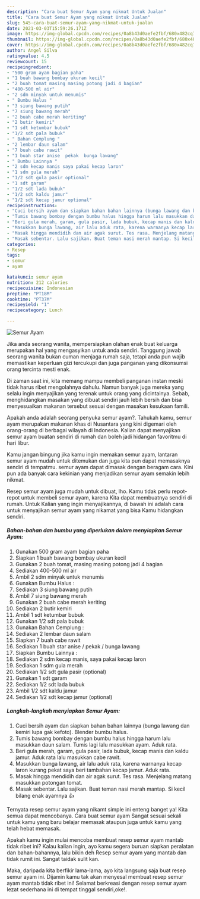```yaml
---
description: "Cara buat Semur Ayam yang nikmat Untuk Jualan"
title: "Cara buat Semur Ayam yang nikmat Untuk Jualan"
slug: 545-cara-buat-semur-ayam-yang-nikmat-untuk-jualan
date: 2021-03-03T15:59:26.171Z
image: https://img-global.cpcdn.com/recipes/0a8b43d0aefe2fbf/680x482cq70/semur-ayam-foto-resep-utama.jpg
thumbnail: https://img-global.cpcdn.com/recipes/0a8b43d0aefe2fbf/680x482cq70/semur-ayam-foto-resep-utama.jpg
cover: https://img-global.cpcdn.com/recipes/0a8b43d0aefe2fbf/680x482cq70/semur-ayam-foto-resep-utama.jpg
author: Angel Silva
ratingvalue: 4.5
reviewcount: 15
recipeingredient:
- "500 gram ayam bagian paha"
- "1 buah bawang bombay ukuran kecil"
- "2 buah tomat masing masing potong jadi 4 bagian"
- "400-500 ml air"
- "2 sdm minyak untuk menumis"
- " Bumbu Halus "
- "3 siung bawang putih"
- "7 siung bawang merah"
- "2 buah cabe merah keriting"
- "2 butir kemiri"
- "1 sdt ketumbar bubuk"
- "1/2 sdt pala bubuk"
- " Bahan Cemplung "
- "2 lembar daun salam"
- "7 buah cabe rawit"
- "1 buah star anise  pekak  bunga lawang"
- " Bumbu Lainnya "
- "2 sdm kecap manis saya pakai kecap laron"
- "1 sdm gula merah"
- "1/2 sdt gula pasir optional"
- "1 sdt garam"
- "1/2 sdt lada bubuk"
- "1/2 sdt kaldu jamur"
- "1/2 sdt kecap jamur optional"
recipeinstructions:
- "Cuci bersih ayam dan siapkan bahan bahan lainnya (bunga lawang dan kemiri lupa gak kefoto). Blender bumbu halus."
- "Tumis bawang bombay dengan bumbu halus hingga harum lalu masukkan daun salam. Tumis lagi lalu masukkan ayam. Aduk rata."
- "Beri gula merah, garam, gula pasir, lada bubuk, kecap manis dan kaldu jamur. Aduk rata lalu masukkan cabe rawit."
- "Masukkan bunga lawang, air lalu aduk rata, karena warnanya kecap laron kurang pekat saya beri tambahan kecap jamur. Aduk rata."
- "Masak hingga mendidih dan air agak surut. Tes rasa. Menjelang matang masukkan potongan tomat."
- "Masak sebentar. Lalu sajikan. Buat teman nasi merah mantap. Si kecil bilang enak ayamnya 👍"
categories:
- Resep
tags:
- semur
- ayam

katakunci: semur ayam 
nutrition: 212 calories
recipecuisine: Indonesian
preptime: "PT18M"
cooktime: "PT37M"
recipeyield: "1"
recipecategory: Lunch

---
```



![Semur Ayam](https://img-global.cpcdn.com/recipes/0a8b43d0aefe2fbf/680x482cq70/semur-ayam-foto-resep-utama.jpg)

Jika anda seorang wanita, mempersiapkan olahan enak buat keluarga merupakan hal yang mengasyikan untuk anda sendiri. Tanggung jawab seorang  wanita bukan cuman menjaga rumah saja, tetapi anda pun wajib memastikan keperluan gizi tercukupi dan juga panganan yang dikonsumsi orang tercinta mesti enak.

Di zaman  saat ini, kita memang mampu membeli panganan instan meski tidak harus ribet mengolahnya dahulu. Namun banyak juga mereka yang selalu ingin menyajikan yang terenak untuk orang yang dicintainya. Sebab, menghidangkan masakan yang dibuat sendiri jauh lebih bersih dan bisa menyesuaikan makanan tersebut sesuai dengan masakan kesukaan famili. 



Apakah anda adalah seorang penyuka semur ayam?. Tahukah kamu, semur ayam merupakan makanan khas di Nusantara yang kini digemari oleh orang-orang di berbagai wilayah di Indonesia. Kalian dapat menyajikan semur ayam buatan sendiri di rumah dan boleh jadi hidangan favoritmu di hari libur.

Kamu jangan bingung jika kamu ingin memakan semur ayam, lantaran semur ayam mudah untuk ditemukan dan juga kita pun dapat memasaknya sendiri di tempatmu. semur ayam dapat dimasak dengan beragam cara. Kini pun ada banyak cara kekinian yang menjadikan semur ayam semakin lebih nikmat.

Resep semur ayam juga mudah untuk dibuat, lho. Kamu tidak perlu repot-repot untuk membeli semur ayam, karena Kita dapat membuatnya sendiri di rumah. Untuk Kalian yang ingin menyajikannya, di bawah ini adalah cara untuk menyajikan semur ayam yang nikamat yang bisa Kamu hidangkan sendiri.

<!--inarticleads1-->

##### Bahan-bahan dan bumbu yang diperlukan dalam menyiapkan Semur Ayam:

1. Gunakan 500 gram ayam bagian paha
1. Siapkan 1 buah bawang bombay ukuran kecil
1. Gunakan 2 buah tomat, masing masing potong jadi 4 bagian
1. Sediakan 400-500 ml air
1. Ambil 2 sdm minyak untuk menumis
1. Gunakan  Bumbu Halus :
1. Sediakan 3 siung bawang putih
1. Ambil 7 siung bawang merah
1. Gunakan 2 buah cabe merah keriting
1. Sediakan 2 butir kemiri
1. Ambil 1 sdt ketumbar bubuk
1. Gunakan 1/2 sdt pala bubuk
1. Gunakan  Bahan Cemplung :
1. Sediakan 2 lembar daun salam
1. Siapkan 7 buah cabe rawit
1. Sediakan 1 buah star anise / pekak / bunga lawang
1. Siapkan  Bumbu Lainnya :
1. Sediakan 2 sdm kecap manis, saya pakai kecap laron
1. Sediakan 1 sdm gula merah
1. Sediakan 1/2 sdt gula pasir (optional)
1. Gunakan 1 sdt garam
1. Sediakan 1/2 sdt lada bubuk
1. Ambil 1/2 sdt kaldu jamur
1. Sediakan 1/2 sdt kecap jamur (optional)




<!--inarticleads2-->

##### Langkah-langkah menyiapkan Semur Ayam:

1. Cuci bersih ayam dan siapkan bahan bahan lainnya (bunga lawang dan kemiri lupa gak kefoto). Blender bumbu halus.
1. Tumis bawang bombay dengan bumbu halus hingga harum lalu masukkan daun salam. Tumis lagi lalu masukkan ayam. Aduk rata.
1. Beri gula merah, garam, gula pasir, lada bubuk, kecap manis dan kaldu jamur. Aduk rata lalu masukkan cabe rawit.
1. Masukkan bunga lawang, air lalu aduk rata, karena warnanya kecap laron kurang pekat saya beri tambahan kecap jamur. Aduk rata.
1. Masak hingga mendidih dan air agak surut. Tes rasa. Menjelang matang masukkan potongan tomat.
1. Masak sebentar. Lalu sajikan. Buat teman nasi merah mantap. Si kecil bilang enak ayamnya 👍




Ternyata resep semur ayam yang nikamt simple ini enteng banget ya! Kita semua dapat mencobanya. Cara buat semur ayam Sangat sesuai sekali untuk kamu yang baru belajar memasak ataupun juga untuk kamu yang telah hebat memasak.

Apakah kamu ingin mulai mencoba membuat resep semur ayam mantab tidak ribet ini? Kalau kalian ingin, ayo kamu segera buruan siapkan peralatan dan bahan-bahannya, lalu bikin deh Resep semur ayam yang mantab dan tidak rumit ini. Sangat taidak sulit kan. 

Maka, daripada kita berfikir lama-lama, ayo kita langsung saja buat resep semur ayam ini. Dijamin kamu tak akan menyesal membuat resep semur ayam mantab tidak ribet ini! Selamat berkreasi dengan resep semur ayam lezat sederhana ini di tempat tinggal sendiri,oke!.

